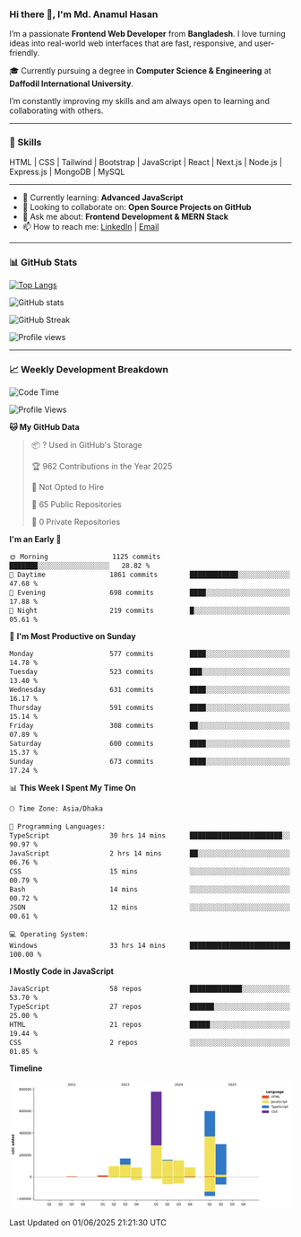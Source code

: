 ### Hi there 👋, I'm Md. Anamul Hasan

I’m a passionate **Frontend Web Developer** from **Bangladesh**. I love turning ideas into real-world web interfaces that are fast, responsive, and user-friendly.

🎓 Currently pursuing a degree in **Computer Science & Engineering** at **Daffodil International University**.

I’m constantly improving my skills and am always open to learning and collaborating with others.

---

### 🚀 Skills
HTML | CSS | Tailwind | Bootstrap | JavaScript | React | Next.js | Node.js | Express.js | MongoDB | MySQL 

---

- 🌱 Currently learning: **Advanced JavaScript**
- 👯 Looking to collaborate on: **Open Source Projects on GitHub**
- 💬 Ask me about: **Frontend Development & MERN Stack**
- 📫 How to reach me: [LinkedIn](https://www.linkedin.com/in/mdanamulhasan201) | [Email](mailto:anamulhasan3625@gmail.com)

---

### 📊 GitHub Stats

[![Top Langs](https://github-readme-stats.vercel.app/api/top-langs/?username=mdanamulhasan201&layout=compact)](https://github.com/anuraghazra/github-readme-stats)

![GitHub stats](https://github-readme-stats.vercel.app/api?username=mdanamulhasan201&show_icons=true&count_private=true&theme=tokyonight)

![GitHub Streak](https://streak-stats.demolab.com?user=mdanamulhasan201&theme=tokyonight)

![Profile views](https://gpvc.arturio.dev/mdanamulhasan201)

---

### 📈 Weekly Development Breakdown

<!--START_SECTION:waka-->
![Code Time](http://img.shields.io/badge/Code%20Time-204%20hrs%2058%20mins-blue)

![Profile Views](http://img.shields.io/badge/Profile%20Views-0-blue)

**🐱 My GitHub Data** 

> 📦 ? Used in GitHub's Storage 
 > 
> 🏆 962 Contributions in the Year 2025
 > 
> 🚫 Not Opted to Hire
 > 
> 📜 65 Public Repositories 
 > 
> 🔑 0 Private Repositories 
 > 
**I'm an Early 🐤** 

```text
🌞 Morning                1125 commits        ███████░░░░░░░░░░░░░░░░░░   28.82 % 
🌆 Daytime                1861 commits        ████████████░░░░░░░░░░░░░   47.68 % 
🌃 Evening                698 commits         ████░░░░░░░░░░░░░░░░░░░░░   17.88 % 
🌙 Night                  219 commits         █░░░░░░░░░░░░░░░░░░░░░░░░   05.61 % 
```
📅 **I'm Most Productive on Sunday** 

```text
Monday                   577 commits         ████░░░░░░░░░░░░░░░░░░░░░   14.78 % 
Tuesday                  523 commits         ███░░░░░░░░░░░░░░░░░░░░░░   13.40 % 
Wednesday                631 commits         ████░░░░░░░░░░░░░░░░░░░░░   16.17 % 
Thursday                 591 commits         ████░░░░░░░░░░░░░░░░░░░░░   15.14 % 
Friday                   308 commits         ██░░░░░░░░░░░░░░░░░░░░░░░   07.89 % 
Saturday                 600 commits         ████░░░░░░░░░░░░░░░░░░░░░   15.37 % 
Sunday                   673 commits         ████░░░░░░░░░░░░░░░░░░░░░   17.24 % 
```


📊 **This Week I Spent My Time On** 

```text
🕑︎ Time Zone: Asia/Dhaka

💬 Programming Languages: 
TypeScript               30 hrs 14 mins      ███████████████████████░░   90.97 % 
JavaScript               2 hrs 14 mins       ██░░░░░░░░░░░░░░░░░░░░░░░   06.76 % 
CSS                      15 mins             ░░░░░░░░░░░░░░░░░░░░░░░░░   00.79 % 
Bash                     14 mins             ░░░░░░░░░░░░░░░░░░░░░░░░░   00.72 % 
JSON                     12 mins             ░░░░░░░░░░░░░░░░░░░░░░░░░   00.61 % 

💻 Operating System: 
Windows                  33 hrs 14 mins      █████████████████████████   100.00 % 
```

**I Mostly Code in JavaScript** 

```text
JavaScript               58 repos            █████████████░░░░░░░░░░░░   53.70 % 
TypeScript               27 repos            ██████░░░░░░░░░░░░░░░░░░░   25.00 % 
HTML                     21 repos            █████░░░░░░░░░░░░░░░░░░░░   19.44 % 
CSS                      2 repos             ░░░░░░░░░░░░░░░░░░░░░░░░░   01.85 % 
```



**Timeline**

![Lines of Code chart](https://raw.githubusercontent.com/mdanamulhasan201/mdanamulhasan201/main/assets/bar_graph.png)


 Last Updated on 01/06/2025 21:21:30 UTC
<!--END_SECTION:waka-->
